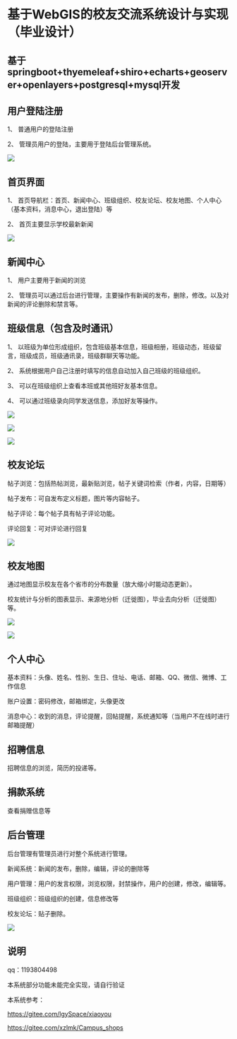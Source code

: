 # 基于WebGIS的校友交流系统设计与实现（毕业设计）

## 基于springboot+thyemeleaf+shiro+echarts+geoserver+openlayers+postgresql+mysql开发

## 用户登陆注册

1、 普通用户的登陆注册

2、 管理员用户的登陆，主要用于登陆后台管理系统。

![](https://i.bmp.ovh/imgs/2021/12/ae07e1407928dc63.png)

## 首页界面

1、 首页导航栏：首页、新闻中心、班级组织、校友论坛、校友地图、个人中心（基本资料，消息中心，退出登陆）等

2、 首页主要显示学校最新新闻

![](https://i.bmp.ovh/imgs/2021/12/e6598dc1718950b8.png)

## 新闻中心

1、 用户主要用于新闻的浏览

2、 管理员可以通过后台进行管理，主要操作有新闻的发布，删除，修改。以及对新闻的评论删除和禁言等。

## 班级信息（包含及时通讯）

1、 以班级为单位形成组织，包含班级基本信息，班级相册，班级动态，班级留言，班级成员，班级通讯录，班级群聊天等功能。

2、 系统根据用户自己注册时填写的信息自动加入自己班级的班级组织。

3、 可以在班级组织上查看本班或其他班好友基本信息。

4、 可以通过班级录向同学发送信息，添加好友等操作。

![](https://i.bmp.ovh/imgs/2021/12/59b97933a7832e85.png)

![](https://i.bmp.ovh/imgs/2021/12/f9cebf55d591368e.png)

![](https://i.bmp.ovh/imgs/2021/12/134a5f1b6a660a3a.png)



## 校友论坛

帖子浏览：包括热帖浏览，最新贴浏览，帖子关键词检索（作者，内容，日期等）

帖子发布：可自发布定义标题，图片等内容帖子。

帖子评论：每个帖子具有帖子评论功能。

评论回复：可对评论进行回复

![](https://i.bmp.ovh/imgs/2021/12/7aa84ee7db2f4d86.png)

## 校友地图

通过地图显示校友在各个省市的分布数量（放大缩小时能动态更新）。

校友统计与分析的图表显示、来源地分析（迁徙图），毕业去向分析（迁徙图）等。

![](https://i.bmp.ovh/imgs/2021/12/91ef35cbccb55229.png)

![](https://i.bmp.ovh/imgs/2021/12/bad9d62b1615a528.png)

## 个人中心

基本资料：头像、姓名、性别、生日、住址、电话、邮箱、QQ、微信、微博、工作信息

账户设置：密码修改，邮箱绑定，头像更改

消息中心：收到的消息，评论提醒，回帖提醒，系统通知等（当用户不在线时进行邮箱提醒）

 

## 招聘信息

招聘信息的浏览，简历的投递等。

## 捐款系统

查看捐赠信息等

## 后台管理

后台管理有管理员进行对整个系统进行管理。

新闻系统：新闻的发布，删除，编辑，评论的删除等

用户管理：用户的发言权限，浏览权限，封禁操作，用户的创建，修改，编辑等。

班级组织：班级组织的创建，信息修改等

校友论坛：贴子删除。

![](https://i.bmp.ovh/imgs/2021/12/c2507643442214d7.png)



## 说明

qq：1193804498

本系统部分功能未能完全实现，请自行验证

本系统参考：

https://gitee.com/lgySpace/xiaoyou

https://gitee.com/xzlmk/Campus_shops